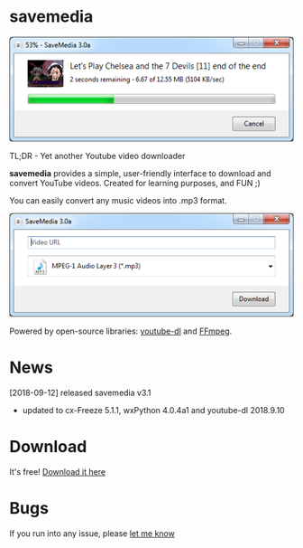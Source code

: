 # savemedia

![fig.1](screenshot/download.png)

TL;DR - Yet another Youtube video downloader

**savemedia** provides a simple, user-friendly interface to download and convert YouTube videos.
Created for learning purposes, and FUN ;)

You can easily convert any music videos into .mp3 format.

![fig.2](screenshot/savemedia.png)

Powered by open-source libraries: [youtube-dl](https://github.com/rg3/youtube-dl/) and [FFmpeg](http://ffmpeg.org/).

# News

[2018-09-12] released savemedia v3.1

 * updated to cx-Freeze 5.1.1, wxPython 4.0.4a1 and youtube-dl 2018.9.10

# Download

It's free! [Download it here](../../releases)

# Bugs

If you run into any issue, please [let me know](../../issues)
